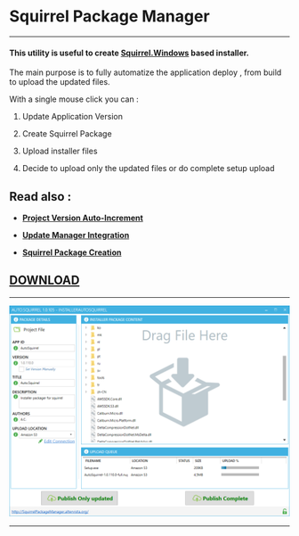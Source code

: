 # **Squirrel Package Manager**

___

#### This utility is useful to create **[Squirrel.Windows](https://github.com/Squirrel/Squirrel.Windows)** based installer.

The main purpose is to fully automatize the application deploy , from build to upload  the updated files.

With a single mouse click you can :

1. Update Application Version

2. Create Squirrel Package

3.  Upload installer files

4. Decide to upload only the updated files or do complete setup upload


 ## Read also :


* **[Project Version Auto-Increment](docs/VersionAutoIncrement.html)**

* **[Update Manager Integration](docs/SquirrelIntegration.html)**

* **[Squirrel Package Creation](docs/PackageCreation.html)**

## [DOWNLOAD](https://s3-eu-west-1.amazonaws.com/ecamfolder/Setup.exe)
___

 ![](docs/images/squirrel_upload.png)
___
